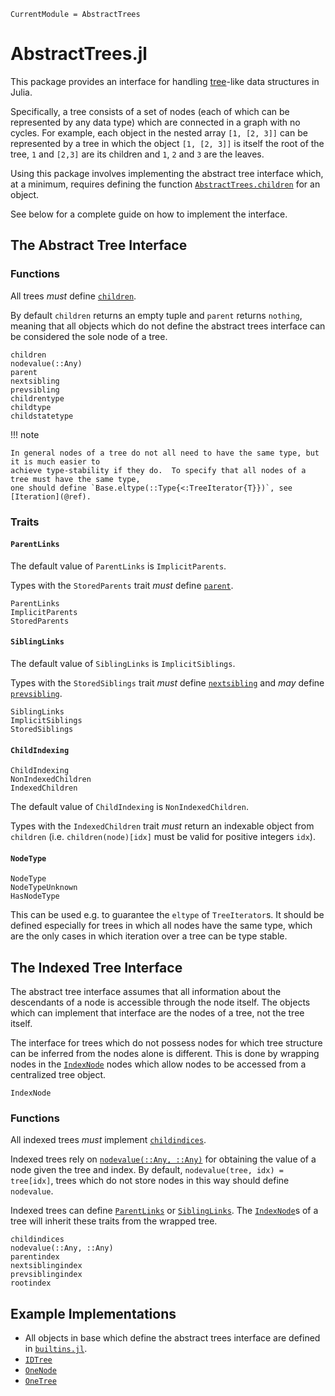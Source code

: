 ```@meta
CurrentModule = AbstractTrees
```

# AbstractTrees.jl

This package provides an interface for handling
[tree](https://en.wikipedia.org/wiki/Tree_(graph_theory))-like data structures in Julia.

Specifically, a tree consists of a set of nodes (each of which can be represented by any data type)
which are connected in a graph with no cycles.  For example, each object in the nested array `[1,
[2, 3]]` can be represented by a tree in which the object `[1, [2, 3]]` is itself the root of the
tree, `1` and `[2,3]` are its children and `1`, `2` and `3` are the leaves.

Using this package involves implementing the abstract tree interface which, at a minimum, requires
defining the function [`AbstractTrees.children`](@ref) for an object.

See below for a complete guide on how to implement the interface.

## The Abstract Tree Interface

### Functions
All trees *must* define [`children`](@ref).

By default `children` returns an empty tuple and `parent` returns `nothing`, meaning that all
objects which do not define the abstract trees interface can be considered the sole node of a
tree.

```@docs
children
nodevalue(::Any)
parent
nextsibling
prevsibling
childrentype
childtype
childstatetype
```

!!! note

    In general nodes of a tree do not all need to have the same type, but it is much easier to
    achieve type-stability if they do.  To specify that all nodes of a tree must have the same type,
    one should define `Base.eltype(::Type{<:TreeIterator{T}})`, see [Iteration](@ref).

### Traits

#### `ParentLinks`
The default value of `ParentLinks` is `ImplicitParents`.

Types with the `StoredParents` trait *must* define [`parent`](@ref).

```@docs
ParentLinks
ImplicitParents
StoredParents
```

#### `SiblingLinks`
The default value of `SiblingLinks` is `ImplicitSiblings`.

Types with the `StoredSiblings` trait *must* define [`nextsibling`](@ref) and *may* define
[`prevsibling`](@ref).

```@docs
SiblingLinks
ImplicitSiblings
StoredSiblings
```

#### `ChildIndexing`
```@docs
ChildIndexing
NonIndexedChildren
IndexedChildren
```

The default value of `ChildIndexing` is `NonIndexedChildren`.

Types with the `IndexedChildren` trait *must* return an indexable object from `children` (i.e.
`children(node)[idx]` must be valid for positive integers `idx`).

#### `NodeType`
```@docs
NodeType
NodeTypeUnknown
HasNodeType
```

This can be used e.g. to guarantee the `eltype` of `TreeIterator`s.  It should be defined especially
for trees in which all nodes have the same type, which are the only cases in which iteration over a
tree can be type stable.


## The Indexed Tree Interface
The abstract tree interface assumes that all information about the descendants of a node is
accessible through the node itself.  The objects which can implement that interface are the nodes of
a tree, not the tree itself.

The interface for trees which do not possess nodes for which tree structure can be inferred from the
nodes alone is different.  This is done by wrapping nodes in the [`IndexNode`](@ref) nodes which
allow nodes to be accessed from a centralized tree object.

```@docs
IndexNode
```

### Functions
All indexed trees *must* implement [`childindices`](@ref).

Indexed trees rely on [`nodevalue(::Any, ::Any)`](@ref) for obtaining the value of a
node given the tree and index.  By default, `nodevalue(tree, idx) = tree[idx]`, trees which do not
store nodes in this way should define `nodevalue`.

Indexed trees can define [`ParentLinks`](@ref) or [`SiblingLinks`](@ref).  The [`IndexNode`](@ref)s
of a tree will inherit these traits from the wrapped tree.

```@docs
childindices
nodevalue(::Any, ::Any)
parentindex
nextsiblingindex
prevsiblingindex
rootindex
```

## Example Implementations
- All objects in base which define the abstract trees interface are defined in
    [`builtins.jl`](https://github.com/JuliaCollections/AbstractTrees.jl/blob/master/src/builtins.jl).
- [`IDTree`](https://github.com/JuliaCollections/AbstractTrees.jl/blob/master/test/idtree.jl)
- [`OneNode`](https://github.com/JuliaCollections/AbstractTrees.jl/blob/master/test/onenode.jl)
- [`OneTree`](https://github.com/JuliaCollections/AbstractTrees.jl/blob/master/test/onetree.jl)
